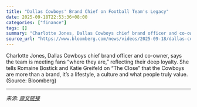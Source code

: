 ```yaml
---
title: "Dallas Cowboys' Brand Chief on Football Team's Legacy"
date: 2025-09-18T22:53:36+08:00
categories: ["finance"]
tags: []
summary: "Charlotte Jones, Dallas Cowboys chief brand officer and co-owner, says the team is meeting fans “where they are,” reflecting their deep loyalty. She tells Romaine Bostick and Katie Greifeld on “The Cl"
source_url: "https://www.bloomberg.com/news/videos/2025-09-18/dallas-cowboys-brand-chief-on-football-team-s-legacy"
---
```


Charlotte Jones, Dallas Cowboys chief brand officer and co-owner, says the team is meeting fans “where they are,” reflecting their deep loyalty. She tells Romaine Bostick and Katie Greifeld on “The Close” that the Cowboys are more than a brand, it’s a lifestyle, a culture and what people truly value. (Source: Bloomberg)

---

*来源: [原文链接](https://www.bloomberg.com/news/videos/2025-09-18/dallas-cowboys-brand-chief-on-football-team-s-legacy)*
